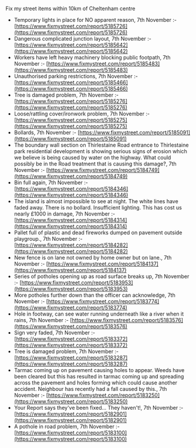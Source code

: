 Fix my street items within 10km of Cheltenham centre

<!-- fix_marker starts -->

- Temporary lights in place for NO apparent reason, 7th November :- [https://www.fixmystreet.com/report/5185726](https://www.fixmystreet.com/report/5185726)
- Dangerous complicated junction layout, 7th November :- [https://www.fixmystreet.com/report/5185642](https://www.fixmystreet.com/report/5185642)
- Workers have left heavy machinery blocking public footpath, 7th November :- [https://www.fixmystreet.com/report/5185483](https://www.fixmystreet.com/report/5185483)
- Unauthorised parking restrictions, 7th November :- [https://www.fixmystreet.com/report/5185466](https://www.fixmystreet.com/report/5185466)
- Tree is damaged problem, 7th November :- [https://www.fixmystreet.com/report/5185276](https://www.fixmystreet.com/report/5185276)
- Loose/rattling cover/ironwork problem, 7th November :- [https://www.fixmystreet.com/report/5185275](https://www.fixmystreet.com/report/5185275)
- Bollards, 7th November :- [https://www.fixmystreet.com/report/5185091](https://www.fixmystreet.com/report/5185091)
- The boundary wall section on Thirlestaine Road entrance to Thirlestaine park residential development is showing serious signs of erosion which we believe is being caused by water on the highway. What could possibly be in the Road treatment that is causing this damage?, 7th November :- [https://www.fixmystreet.com/report/5184749](https://www.fixmystreet.com/report/5184749)
- Bin full again, 7th November :- [https://www.fixmystreet.com/report/5184346](https://www.fixmystreet.com/report/5184346)
- The island is almost impossible to see at night. The white lines have faded away. There is no bollard. Insufficient lighting. This has cost us nearly £1000 in damage, 7th November :- [https://www.fixmystreet.com/report/5184314](https://www.fixmystreet.com/report/5184314)
- Pallet full of plastic and dead fireworks dumped on pavement outside playgroup., 7th November :- [https://www.fixmystreet.com/report/5184282](https://www.fixmystreet.com/report/5184282)
- New fence is on lane not owned by home owner but on lane., 7th November :- [https://www.fixmystreet.com/report/5184137](https://www.fixmystreet.com/report/5184137)
- Series of potholes opening up as road surface breaks up, 7th November :- [https://www.fixmystreet.com/report/5183953](https://www.fixmystreet.com/report/5183953)
- More potholes further down than the officer can acknowledge, 7th November :- [https://www.fixmystreet.com/report/5183774](https://www.fixmystreet.com/report/5183774)
- Hole in footway, can see water running underneath like a river when it rains, 7th November :- [https://www.fixmystreet.com/report/5183576](https://www.fixmystreet.com/report/5183576)
- Sign very faded, 7th November :- [https://www.fixmystreet.com/report/5183372](https://www.fixmystreet.com/report/5183372)
- Tree is damaged problem, 7th November :- [https://www.fixmystreet.com/report/5183287](https://www.fixmystreet.com/report/5183287)
- Tarmac coming up on pavement causing holes to appear. Weeds have been cleared but this has resulted in tarmac coming up and spreading across the pavement and holes forming which could cause another accident. Neighbour has recently had a fall caused by this., 7th November :- [https://www.fixmystreet.com/report/5183250](https://www.fixmystreet.com/report/5183250)
- Your Report says they've been fixed... They haven't!, 7th November :- [https://www.fixmystreet.com/report/5182901](https://www.fixmystreet.com/report/5182901)
- A pothole in road problem, 7th November :- [https://www.fixmystreet.com/report/5183100](https://www.fixmystreet.com/report/5183100)

<!-- fix_marker ends -->